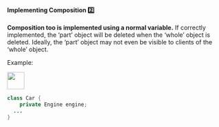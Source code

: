 <link rel="stylesheet" href="{{baseUrl}}/css/textbook.css">

<div class="website-content">

<div id="title">

#### Implementing Composition :two:

</div>

<div id="body">

**Composition too is implemented using a normal variable.** If correctly implemented, the ‘part’ object will be deleted when the ‘whole’ object is deleted. Ideally, the ‘part’ object may not even be visible to clients of the ‘whole’ object.

<tip-box>

Example:

<img src="{{baseUrl}}/oopImplementation/composition/images/carEngine.png" height="40" />
<p/>

```java
class Car {
    private Engine engine;
  ...
}
```

</tip-box>

</div>

<div id="extras">
</div>

</div>
